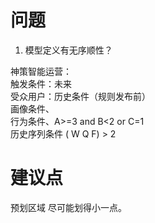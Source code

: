 # 问题

1. 模型定义有无序顺性？


神策智能运营：<br>
触发条件：未来 <br>
受众用户：历史条件（规则发布前）<br>
	画像条件、<br>
	行为条件、A>=3 and B<2 or C=1 <br>
	历史序列条件 ( W Q F) > 2 <br>


# 建议点

预划区域 尽可能划得小一点。
